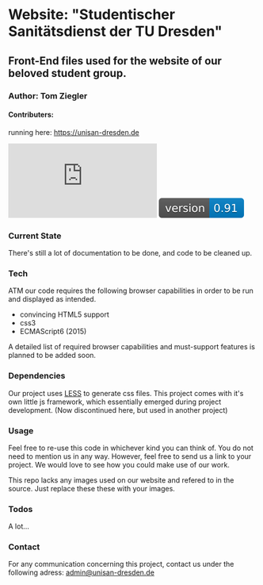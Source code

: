 # Website: "Studentischer Sanitätsdienst der TU Dresden"
## Front-End files used for the website of our beloved student group.
### Author: Tom Ziegler
#### Contributers: 

running here: https://unisan-dresden.de

![status](http://www.unisan-dresden.de/git-markup/status/status.php)
![Version info](./git-markup/version.svg)




### Current State

There's still a lot of documentation to be done, and code to be cleaned up. 

### Tech

ATM our code requires the following browser capabilities in order to be run and displayed as intended. 

* convincing HTML5 support
* css3
* ECMAScript6 (2015)

A detailed list of required browser capabilities and must-support features is planned to be added soon.


### Dependencies

Our project uses [LESS](http://lesscss.org/) to generate css files.
This project comes with it's own little js framework, which essentially emerged during project development. (Now discontinued here, but used in another project) 

### Usage

Feel free to re-use this code in whichever kind you can think of. You do not need to mention us in any way. However, feel free to send us a link to your project. We would love to see how you could make use of our work.

This repo lacks any images used on our website and refered to in the source. Just replace these these with your images.

### Todos

 A lot...
 
### Contact

For any communication concerning this project, contact us under the following adress:
admin@unisan-dresden.de
 
 


